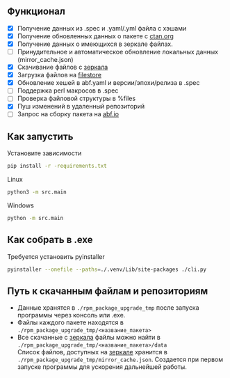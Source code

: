 ## Функционал
- [x] Получение данных из .spec и .yaml/.yml файла с хэшами
- [x] Получение обновленных данных о пакете с [ctan.org](https://ctan.org/)
- [x] Получение данных о имеющихся в зеркале файлах.
- [ ] Принудительное и автоматическое обновление локальных данных (mirror_cache.json)
- [x] Скачивание файлов с [зеркала](https://mirror.truenetwork.ru/CTAN/systems/texlive/tlnet/archive)
- [x] Загрузка файлов на [filestore](https://file-store.rosalinux.ru/)
- [x] Обновление хешей в abf.yaml и версии/эпохи/релиза в .spec
- [ ] Поддержка perl макросов в .spec
- [ ] Проверка файловой структуры в %files
- [x] Пуш изменений в удаленный репозиторий
- [ ] Запрос на сборку пакета на [abf.io](https://abf.io/)
## Как запустить
Установите зависимости
```bash
pip install -r -requirements.txt
```
Linux
```bash
python3 -m src.main
```
Windows
```bash
python -m src.main
```
## Как собрать в .exe
Требуется установить pyinstaller
```bash
pyinstaller --onefile --paths=./.venv/Lib/site-packages ./cli.py
```
## Путь к скачанным файлам и репозиториям
- Данные хранятся в ```./rpm_package_upgrade_tmp``` после запуска программы через консоль или .exe.
- Файлы каждого пакете находятся в ```./rpm_package_upgrade_tmp/<название_пакета>```
- Все скачанные с [зеркала](https://mirror.truenetwork.ru/CTAN/systems/texlive/tlnet/archive) файлы можно найти в ```./rpm_package_upgrade_tmp/<название_пакета>/data```\
Список файлов, доступных на [зеркале](https://mirror.truenetwork.ru/CTAN/systems/texlive/tlnet/archive) хранится в ```./rpm_package_upgrade_tmp/mirror_cache.json```.
Создается при первом запуске программы для ускорения дальнейшей работы.
